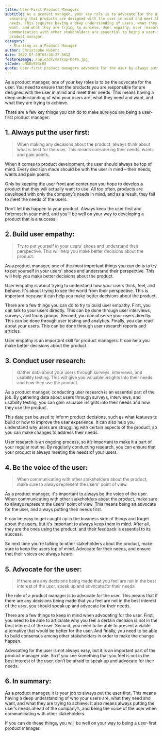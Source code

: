 ```yaml
---
title: User-First Product Managers
subtitle: As a product manager, your key role is to advocate for the user by
  ensuring that products are designed with the user in mind and meet their
  needs. This requires having a deep understanding of users, what they need and
  want, and what they are trying to achieve. User empathy, user research, and
  communication with other stakeholders are essential to being a user-first
  product manager.
category:
  - Starting as a Product Manager
author: Christophe Hubert
date: 2022-07-30T03:36:27.591Z
featureImage: /uploads/markup-hero.jpg 
ytCode: uNGDu594rG8 
quote: User-first product managers advocate for the user by always putting their needs first. This means considering their wants and pain points when making decisions about the product.
---
```

As a product manager, one of your key roles is to be the advocate for the user. You need to ensure that the products you are responsible for are designed with the user in mind and meet their needs. This means having a deep understanding of who your users are, what they need and want, and what they are trying to achieve.

There are a few key things you can do to make sure you are being a user-first product manager:

## 1. Always put the user first: 

   > When making any decisions about the product, always think about what is best for the user. This means considering their needs, wants and pain points.

When it comes to product development, the user should always be top of mind. Every decision made should be with the user in mind – their needs, wants and pain points.

Only by keeping the user front and center can you hope to develop a product that they will actually want to use. All too often, products are developed with only the company’s needs in mind, and as a result, they fail to meet the needs of the users.

Don’t let this happen to your product. Always keep the user first and foremost in your mind, and you’ll be well on your way to developing a product that is a success.

## 2. Build user empathy: 

   > Try to put yourself in your users' shoes and understand their perspective. This will help you make better decisions about the product.

As a product manager, one of the most important things you can do is to try to put yourself in your users' shoes and understand their perspective. This will help you make better decisions about the product.

User empathy is about trying to understand how your users think, feel, and behave. It's about trying to see the world from their perspective. This is important because it can help you make better decisions about the product.

There are a few things you can do to try to build user empathy. First, you can talk to your users directly. This can be done through user interviews, surveys, and focus groups. Second, you can observe your users directly. This can be done through user testing and analytics. Finally, you can read about your users. This can be done through user research reports and articles.

User empathy is an important skill for product managers. It can help you make better decisions about the product.

## 3. Conduct user research: 

   > Gather data about your users through surveys, interviews, and usability testing. This will give you valuable insights into their needs and how they use the product.

As a product manager, conducting user research is an essential part of the job. By gathering data about users through surveys, interviews, and usability testing, you can gain valuable insights into their needs and how they use the product.

This data can be used to inform product decisions, such as what features to build or how to improve the user experience. It can also help you understand why users are struggling with certain aspects of the product, so you can make changes to address their needs.

User research is an ongoing process, so it’s important to make it a part of your regular routine. By regularly conducting research, you can ensure that your product is always meeting the needs of your users.

## 4. Be the voice of the user: 

   > When communicating with other stakeholders about the product, make sure to always represent the users' point of view.

As a product manager, it's important to always be the voice of the user. When communicating with other stakeholders about the product, make sure to always represent the users' point of view. This means being an advocate for the user, and always putting their needs first.

It can be easy to get caught up in the business side of things and forget about the users, but it's important to always keep them in mind. After all, they are the ones using the product, and their feedback is essential to its success.

So next time you're talking to other stakeholders about the product, make sure to keep the users top of mind. Advocate for their needs, and ensure that their voices are always heard.

## 5. Advocate for the user: 

   > If there are any decisions being made that you feel are not in the best interest of the user, speak up and advocate for their needs.

The role of a product manager is to advocate for the user. This means that if there are any decisions being made that you feel are not in the best interest of the user, you should speak up and advocate for their needs.

There are a few things to keep in mind when advocating for the user. First, you need to be able to articulate why you feel a certain decision is not in the best interest of the user. Second, you need to be able to present a viable alternative that would be better for the user. And finally, you need to be able to build consensus among other stakeholders in order to make the change happen.

Advocating for the user is not always easy, but it is an important part of the product manager role. So if you see something that you feel is not in the best interest of the user, don’t be afraid to speak up and advocate for their needs.

## 6. In summary:

As a product manager, it is your job to always put the user first. This means having a deep understanding of who your users are, what they need and want, and what they are trying to achieve. It also means always putting the user’s needs ahead of the company’s, and being the voice of the user when communicating with other stakeholders.

If you can do these things, you will be well on your way to being a user-first product manager.
